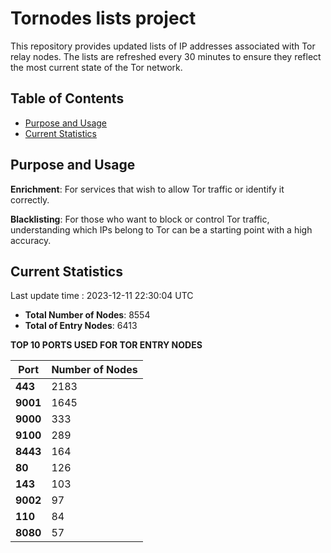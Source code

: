# Tornodes lists project

This repository provides updated lists of IP addresses associated with Tor relay nodes. The lists are refreshed every 30 minutes to ensure they reflect the most current state of the Tor network.

## Table of Contents

- [Purpose and Usage](#purpose-and-usage)
- [Current Statistics](#current-statistics)


## Purpose and Usage

**Enrichment**: For services that wish to allow Tor traffic or identify it correctly.

**Blacklisting**: For those who want to block or control Tor traffic, understanding which IPs belong to Tor can be a starting point with a high accuracy.

## Current Statistics

Last update time : 2023-12-11 22:30:04 UTC

- **Total Number of Nodes**: 8554
- **Total of Entry Nodes**: 6413

**TOP 10 PORTS USED FOR TOR ENTRY NODES**

| **Port** | **Number of Nodes** |
|------|-----------------|
| **443**   | 2183  |
| **9001**   | 1645  |
| **9000**   | 333  |
| **9100**   | 289  |
| **8443**   | 164  |
| **80**   | 126  |
| **143**   | 103  |
| **9002**   | 97  |
| **110**   | 84  |
| **8080**   | 57  |

